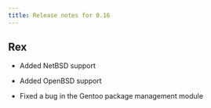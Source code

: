 ```yaml
---
title: Release notes for 0.16
---
```


## Rex

-   Added NetBSD support

-   Added OpenBSD support

-   Fixed a bug in the Gentoo package management module


